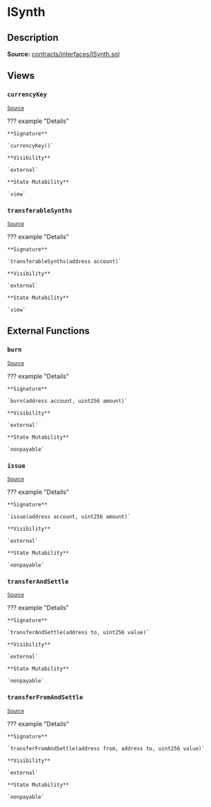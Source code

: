 # ISynth

## Description

**Source:** [contracts/interfaces/ISynth.sol](https://github.com/Synthetixio/synthetix/tree/v2.22.4/contracts/interfaces/ISynth.sol)

## Views

### `currencyKey`

<sub>[Source](https://github.com/Synthetixio/synthetix/tree/v2.22.4/contracts/interfaces/ISynth.sol#L6)</sub>

??? example "Details"

    **Signature**

    `currencyKey()`

    **Visibility**

    `external`

    **State Mutability**

    `view`

### `transferableSynths`

<sub>[Source](https://github.com/Synthetixio/synthetix/tree/v2.22.4/contracts/interfaces/ISynth.sol#L8)</sub>

??? example "Details"

    **Signature**

    `transferableSynths(address account)`

    **Visibility**

    `external`

    **State Mutability**

    `view`

## External Functions

### `burn`

<sub>[Source](https://github.com/Synthetixio/synthetix/tree/v2.22.4/contracts/interfaces/ISynth.sol#L20)</sub>

??? example "Details"

    **Signature**

    `burn(address account, uint256 amount)`

    **Visibility**

    `external`

    **State Mutability**

    `nonpayable`

### `issue`

<sub>[Source](https://github.com/Synthetixio/synthetix/tree/v2.22.4/contracts/interfaces/ISynth.sol#L22)</sub>

??? example "Details"

    **Signature**

    `issue(address account, uint256 amount)`

    **Visibility**

    `external`

    **State Mutability**

    `nonpayable`

### `transferAndSettle`

<sub>[Source](https://github.com/Synthetixio/synthetix/tree/v2.22.4/contracts/interfaces/ISynth.sol#L11)</sub>

??? example "Details"

    **Signature**

    `transferAndSettle(address to, uint256 value)`

    **Visibility**

    `external`

    **State Mutability**

    `nonpayable`

### `transferFromAndSettle`

<sub>[Source](https://github.com/Synthetixio/synthetix/tree/v2.22.4/contracts/interfaces/ISynth.sol#L13)</sub>

??? example "Details"

    **Signature**

    `transferFromAndSettle(address from, address to, uint256 value)`

    **Visibility**

    `external`

    **State Mutability**

    `nonpayable`
